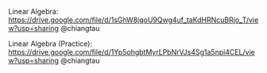 Linear Algebra: https://drive.google.com/file/d/1sGhW8jqoU9Qwg4uf_taKdHRNcuBRjo_T/view?usp=sharing
@chiangtau

Linear Algebra (Practice):
https://drive.google.com/file/d/1Yp5ohgbtMyrLPbNrVJs4Sg1a5npi4CEL/view?usp=sharing
@chiangtau
